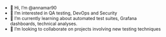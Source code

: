 - 👋 Hi, I’m @annamar90
- 👀 I’m interested in QA testing, DevOps and Security
- 🌱 I’m currently learning about automated test suites, Grafana dashboards, technical analyses.
- 💞️ I’m looking to collaborate on projects involving new testing techniques


<!---
annamar90/annamar90 is a ✨ special ✨ repository because its `README.md` (this file) appears on your GitHub profile.
You can click the Preview link to take a look at your changes.
--->
